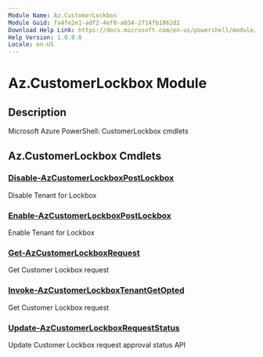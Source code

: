```yaml
---
Module Name: Az.CustomerLockbox
Module Guid: fa4fe2e1-adf2-4ef0-a034-2714fb1862d2
Download Help Link: https://docs.microsoft.com/en-us/powershell/module/az.customerlockbox
Help Version: 1.0.0.0
Locale: en-US
---
```


# Az.CustomerLockbox Module
## Description
Microsoft Azure PowerShell: CustomerLockbox cmdlets

## Az.CustomerLockbox Cmdlets
### [Disable-AzCustomerLockboxPostLockbox](Disable-AzCustomerLockboxPostLockbox.md)
Disable Tenant for Lockbox

### [Enable-AzCustomerLockboxPostLockbox](Enable-AzCustomerLockboxPostLockbox.md)
Enable Tenant for Lockbox

### [Get-AzCustomerLockboxRequest](Get-AzCustomerLockboxRequest.md)
Get Customer Lockbox request

### [Invoke-AzCustomerLockboxTenantGetOpted](Invoke-AzCustomerLockboxTenantGetOpted.md)
Get Customer Lockbox request

### [Update-AzCustomerLockboxRequestStatus](Update-AzCustomerLockboxRequestStatus.md)
Update Customer Lockbox request approval status API

